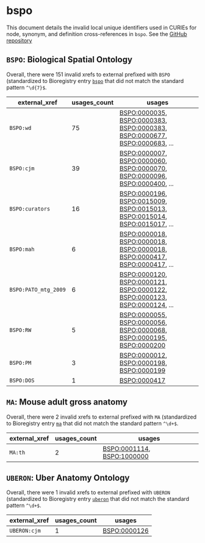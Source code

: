 # bspo

This document details the invalid local unique identifiers used in CURIEs
for node, synonym, and definition cross-references in `bspo`. See the [GitHub repository](https://github.com/obophenotype/biological-spatial-ontology)


## `BSPO`: Biological Spatial Ontology

Overall, there were 151 invalid
xrefs to external prefixed with `BSPO` (standardized to Bioregistry
entry [`bspo`]((https://bioregistry.io/bspo)) that
did not match the standard pattern `^\d{7}$`.

| external_xref        |   usages_count | usages                                                                                                                                                                                                                                                                       |
|----------------------|----------------|------------------------------------------------------------------------------------------------------------------------------------------------------------------------------------------------------------------------------------------------------------------------------|
| `BSPO:wd`            |             75 | [BSPO:0000035](https://bioregistry.io/BSPO:0000035), [BSPO:0000383](https://bioregistry.io/BSPO:0000383), [BSPO:0000383](https://bioregistry.io/BSPO:0000383), [BSPO:0000677](https://bioregistry.io/BSPO:0000677), [BSPO:0000683](https://bioregistry.io/BSPO:0000683), ... |
| `BSPO:cjm`           |             39 | [BSPO:0000007](https://bioregistry.io/BSPO:0000007), [BSPO:0000060](https://bioregistry.io/BSPO:0000060), [BSPO:0000070](https://bioregistry.io/BSPO:0000070), [BSPO:0000096](https://bioregistry.io/BSPO:0000096), [BSPO:0000400](https://bioregistry.io/BSPO:0000400), ... |
| `BSPO:curators`      |             16 | [BSPO:0000196](https://bioregistry.io/BSPO:0000196), [BSPO:0015009](https://bioregistry.io/BSPO:0015009), [BSPO:0015013](https://bioregistry.io/BSPO:0015013), [BSPO:0015014](https://bioregistry.io/BSPO:0015014), [BSPO:0015017](https://bioregistry.io/BSPO:0015017), ... |
| `BSPO:mah`           |              6 | [BSPO:0000018](https://bioregistry.io/BSPO:0000018), [BSPO:0000018](https://bioregistry.io/BSPO:0000018), [BSPO:0000018](https://bioregistry.io/BSPO:0000018), [BSPO:0000417](https://bioregistry.io/BSPO:0000417), [BSPO:0000417](https://bioregistry.io/BSPO:0000417), ... |
| `BSPO:PATO_mtg_2009` |              6 | [BSPO:0000120](https://bioregistry.io/BSPO:0000120), [BSPO:0000121](https://bioregistry.io/BSPO:0000121), [BSPO:0000122](https://bioregistry.io/BSPO:0000122), [BSPO:0000123](https://bioregistry.io/BSPO:0000123), [BSPO:0000124](https://bioregistry.io/BSPO:0000124), ... |
| `BSPO:RW`            |              5 | [BSPO:0000055](https://bioregistry.io/BSPO:0000055), [BSPO:0000056](https://bioregistry.io/BSPO:0000056), [BSPO:0000068](https://bioregistry.io/BSPO:0000068), [BSPO:0000195](https://bioregistry.io/BSPO:0000195), [BSPO:0000200](https://bioregistry.io/BSPO:0000200)      |
| `BSPO:PM`            |              3 | [BSPO:0000012](https://bioregistry.io/BSPO:0000012), [BSPO:0000198](https://bioregistry.io/BSPO:0000198), [BSPO:0000199](https://bioregistry.io/BSPO:0000199)                                                                                                                |
| `BSPO:DOS`           |              1 | [BSPO:0000417](https://bioregistry.io/BSPO:0000417)                                                                                                                                                                                                                          |

## `MA`: Mouse adult gross anatomy

Overall, there were 2 invalid
xrefs to external prefixed with `MA` (standardized to Bioregistry
entry [`ma`]((https://bioregistry.io/ma)) that
did not match the standard pattern `^\d+$`.

| external_xref   |   usages_count | usages                                                                                                   |
|-----------------|----------------|----------------------------------------------------------------------------------------------------------|
| `MA:th`         |              2 | [BSPO:0001114](https://bioregistry.io/BSPO:0001114), [BSPO:1000000](https://bioregistry.io/BSPO:1000000) |

## `UBERON`: Uber Anatomy Ontology

Overall, there were 1 invalid
xrefs to external prefixed with `UBERON` (standardized to Bioregistry
entry [`uberon`]((https://bioregistry.io/uberon)) that
did not match the standard pattern `^\d+$`.

| external_xref   |   usages_count | usages                                              |
|-----------------|----------------|-----------------------------------------------------|
| `UBERON:cjm`    |              1 | [BSPO:0000126](https://bioregistry.io/BSPO:0000126) |

